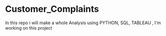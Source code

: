 # Customer_Complaints

In this repo i will make a whole Analysis using PYTHON, SQL, TABLEAU , I'm working on this project 
